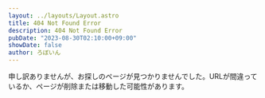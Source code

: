 ```yaml
---
layout: ../layouts/Layout.astro
title: 404 Not Found Error
description: 404 Not Found Error
pubDate: "2023-08-30T02:10:00+09:00"
showDate: false
author: ろぼいん
---
```


申し訳ありませんが、お探しのページが見つかりませんでした。URLが間違っているか、ページが削除または移動した可能性があります。
